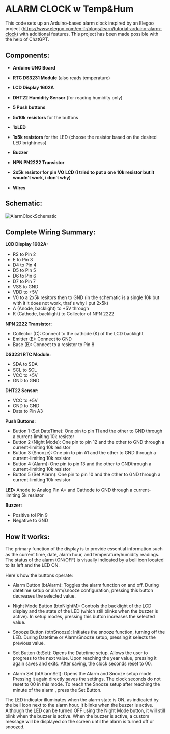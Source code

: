 # ALARM CLOCK w Temp&Hum

This code sets up an Arduino-based alarm clock inspired by an Elegoo project (https://www.elegoo.com/en-fr/blogs/learn/tutorial-arduino-alarm-clock) with additional features. This project has been made possible with the help of ChatGPT.

## Components:

- **Arduino UNO Board**
  
- **RTC DS3231 Module** (also reads temperature)
  
- **LCD Display 1602A**
  
- **DHT22 Humidity Sensor** (for reading humidity only)
  
- **5 Push buttons**
      
- **5x10k resistors** for the buttons
  
- **1xLED**
  
- **1x5k resistors** for the LED (choose the resistor based on the desired LED brightness)
  
- **Buzzer**
  
- **NPN PN2222 Transistor**
  
- **2x5k resistor for pin VO LCD (I tried to put a one 10k resistor but it woudn't work, i don't why)**
  
- **Wires**

  




## Schematic:

![AlarmClockSchematic](https://github.com/ivanprea/AlarmClock/assets/78477048/011ff17d-dbac-4276-9ee1-4159d862a182)



## Complete Wiring Summary:

**LCD Display 1602A:**
- RS to Pin 2
- E to Pin 3
- D4 to Pin 4
- D5 to Pin 5
- D6 to Pin 6
- D7 to Pin 7
- VSS to GND
- VDD to +5V
- V0 to a 2x5k resitors then to GND (in the schematic is a single 10k but with it it does not work, that's why i put 2x5k)
- A (Anode, backlight) to +5V through
- K (Cathode, backlight) to Collector of NPN 2222


**NPN 2222 Transistor:**
- Collector (C): Connect to the cathode (K) of the LCD backlight
- Emitter (E): Connect to GND
- Base (B): Connect to a resistor to Pin 8


**DS3231 RTC Module:**
- SDA to SDA
- SCL to SCL
- VCC to +5V
- GND to GND


**DHT22 Sensor:**
- VCC to +5V
- GND to GND
- Data to Pin A3


**Push Buttons:**
- Button 1 (Set DateTime):
  One pin to pin 11 and the other to GND through a current-limiting 10k resistor
- Button 2 (Night Mode):
  One pin to pin 12 and the other to GND through a current-limiting 10k resistor
- Button 3 (Snooze):
  One pin to pin A1 and the other to GND through a current-limiting 10k resistor
- Button 4 (Alarm):
  One pin to pin 13 and the other to GNDthrough a current-limiting 10k resistor
- Button 5 (Set Alarm):
  One pin to pin 10 and the other to GND through a current-limiting 10k resistor


**LED:**
  Anode to Analog Pin A= and Cathode to GND through a current-limiting 5k resistor


**Buzzer:**
- Positive tol Pin 9
- Negative to GND


## How it works:
The primary function of the display is to provide essential information such as the current time, date, alarm hour, and temperature/humidity readings. The status of the alarm (ON/OFF) is visually indicated by a bell icon located to its left and the LED ON.

Here's how the buttons operate:

- Alarm Button (btAlarm): Toggles the alarm function on and off. During datetime setup or alarm/snooze configuration, pressing this button decreases the selected value.

- Night Mode Button (btnNightM): Controls the backlight of the LCD display and the state of the LED (which still blinks when the buzzer is active). In setup modes, pressing this button increases the selected value.

- Snooze Button (btnSnooze): Initiates the snooze function, turning off the LED. During Datetime or Alarm/Snooze setup, pressing it selects the previous value.

- Set Button (btSet): Opens the Datetime setup. Allows the user to progress to the next value. Upon reaching the year value, pressing it again saves and exits. After saving, the clock seconds reset to 00.

- Alarm Set (btAlarmSet): Opens the Alarm and Snooze setup mode. Pressing it again directly saves the settings. The clock seconds do not reset to 00 in this mode. To reach the Snooze setup after reaching the minute of the alarm , press the Set Button. 

The LED indicator illuminates when the alarm state is ON, as indicated by the bell icon next to the alarm hour. It blinks when the buzzer is active. Although the LED can be turned OFF using the Night Mode button, it will still blink when the buzzer is active.
When the buzzer is active, a custom message will be displayed on the screen until the alarm is turned off or snoozed.



      
